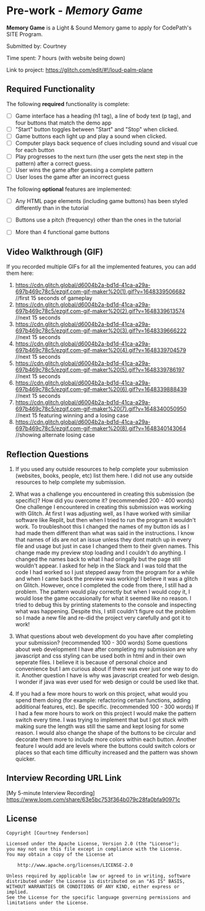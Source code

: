 # Pre-work - *Memory Game*

**Memory Game** is a Light & Sound Memory game to apply for CodePath's SITE Program. 

Submitted by: Courtney

Time spent:  7 hours (with website being down)

Link to project: https://glitch.com/edit/#!/loud-palm-plane

## Required Functionality

The following **required** functionality is complete:

* [ ] Game interface has a heading (h1 tag), a line of body text (p tag), and four buttons that match the demo app
* [ ] "Start" button toggles between "Start" and "Stop" when clicked. 
* [ ] Game buttons each light up and play a sound when clicked. 
* [ ] Computer plays back sequence of clues including sound and visual cue for each button
* [ ] Play progresses to the next turn (the user gets the next step in the pattern) after a correct guess. 
* [ ] User wins the game after guessing a complete pattern
* [ ] User loses the game after an incorrect guess

The following **optional** features are implemented:

* [ ] Any HTML page elements (including game buttons) has been styled differently than in the tutorial
* [ ] Buttons use a pitch (frequency) other than the ones in the tutorial
* [ ] More than 4 functional game buttons



## Video Walkthrough (GIF)

If you recorded multiple GIFs for all the implemented features, you can add them here:
1. https://cdn.glitch.global/d6004b2a-bd1d-41ca-a29a-697b469c78c5/ezgif.com-gif-maker%20(1).gif?v=1648339506682 //first 15 seconds of gameplay
2. https://cdn.glitch.global/d6004b2a-bd1d-41ca-a29a-697b469c78c5/ezgif.com-gif-maker%20(2).gif?v=1648339613574 //next 15 seconds
3. https://cdn.glitch.global/d6004b2a-bd1d-41ca-a29a-697b469c78c5/ezgif.com-gif-maker%20(3).gif?v=1648339666222 //next 15 seconds
4. https://cdn.glitch.global/d6004b2a-bd1d-41ca-a29a-697b469c78c5/ezgif.com-gif-maker%20(4).gif?v=1648339704579 //next 15 seconds
5. https://cdn.glitch.global/d6004b2a-bd1d-41ca-a29a-697b469c78c5/ezgif.com-gif-maker%20(5).gif?v=1648339786197 //next 15 seconds
6. https://cdn.glitch.global/d6004b2a-bd1d-41ca-a29a-697b469c78c5/ezgif.com-gif-maker%20(6).gif?v=1648339888439 //next 15 seconds
7. https://cdn.glitch.global/d6004b2a-bd1d-41ca-a29a-697b469c78c5/ezgif.com-gif-maker%20(7).gif?v=1648340050950 //next 15 featuring winning and a losing case
8. https://cdn.glitch.global/d6004b2a-bd1d-41ca-a29a-697b469c78c5/ezgif.com-gif-maker%20(8).gif?v=1648340143064 //showing alternate losing case
## Reflection Questions
1. If you used any outside resources to help complete your submission (websites, books, people, etc) list them here. 
I did not use any outside resources to help complete my submission.

2. What was a challenge you encountered in creating this submission (be specific)? How did you overcome it? (recommended 200 - 400 words) 
    One challenge I encountered in creating this submission was working with Glitch. 
At first I was adjusting well, as I have worked with similiar software like Replit, but then when I tried to run the program it wouldn't work. 
To troubleshoot this I changed the names of my button ids as I had made them different than what was said in the instructions. 
I know that names of ids are not an issue unless they dont match up in every file and usage but just in case I changed them to their given names.
This change made my preview stop loading and I couldn't do anything. I changed the names back to what I had oringally but the page still wouldn't appear. 
I asked for help in the Slack and I was told that the code I had worked so I just stepped away from the program for a while and when I came back the preview was working! I believe it was a glitch on Glitch.
However, once I completed the code from there, I still had a problem. The pattern would play correctly but when I would copy it, I would lose the game occasionally for what it seemed like no reason.
I tried to debug this by printing statements to the console and inspecting what was happening. Despite this, I still couldn't figure out the problem so I made a new file and re-did the project very carefully and got it to work!



3. What questions about web development do you have after completing your submission? (recommended 100 - 300 words) 
Some questions about web development I have after completing my submission are why javascript and css styling can be used both in html and in their own seperate files. I believe it is because of personal choice and convenience but I am 
curious about if there was ever just one way to do it. Another question I have is why was javascript created for web design. I wonder if java was ever used for web design or could be used like that.

4. If you had a few more hours to work on this project, what would you spend them doing (for example: refactoring certain functions, adding additional features, etc). Be specific. (recommended 100 - 300 words) 
If I had a few more hours to work on this project I would make the pattern switch every time. I was trying to implement that but I got stuck with making sure the length was still the same and kept losing for some reason. I would also change the shape of the buttons to be circular and decorate them more to include more colors within each button.
Another feature I would add are levels where the buttons could switch colors or places so that each time difficulty increased and the pattern was shown quicker.



## Interview Recording URL Link

[My 5-minute Interview Recording] https://www.loom.com/share/63e5bc753f364b079c28fa0bfa90971c 


## License

    Copyright [Courtney Fenderson]

    Licensed under the Apache License, Version 2.0 (the "License");
    you may not use this file except in compliance with the License.
    You may obtain a copy of the License at

        http://www.apache.org/licenses/LICENSE-2.0

    Unless required by applicable law or agreed to in writing, software
    distributed under the License is distributed on an "AS IS" BASIS,
    WITHOUT WARRANTIES OR CONDITIONS OF ANY KIND, either express or implied.
    See the License for the specific language governing permissions and
    limitations under the License.

